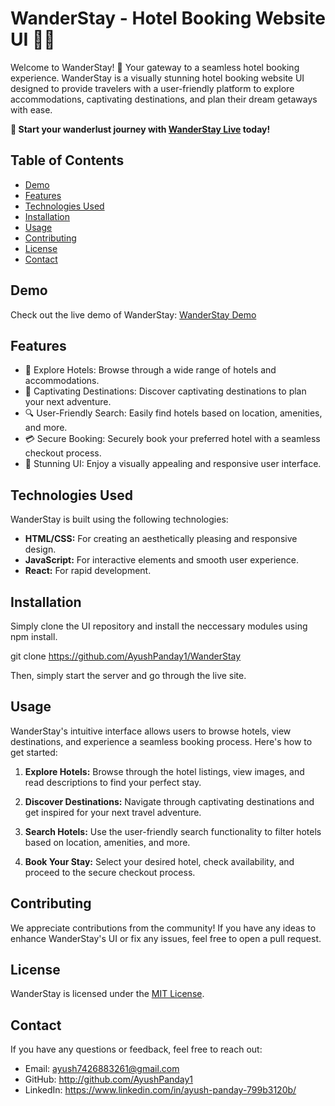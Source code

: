# WanderStay - Hotel Booking Website UI 🏨🌄

Welcome to WanderStay! 🌄 Your gateway to a seamless hotel booking experience. WanderStay is a visually stunning hotel booking website UI designed to provide travelers with a user-friendly platform to explore accommodations, captivating destinations, and plan their dream getaways with ease.

**🚀 Start your wanderlust journey with [WanderStay Live](https://ws-frontend-8diy.vercel.app/) today!**

## Table of Contents

- [Demo](#demo)
- [Features](#features)
- [Technologies Used](#technologies-used)
- [Installation](#installation)
- [Usage](#usage)
- [Contributing](#contributing)
- [License](#license)
- [Contact](#contact)

## Demo

Check out the live demo of WanderStay: [WanderStay Demo](https://ws-frontend-8diy.vercel.app/)

## Features

- 🏨 Explore Hotels: Browse through a wide range of hotels and accommodations.
- 🌄 Captivating Destinations: Discover captivating destinations to plan your next adventure.
- 🔍 User-Friendly Search: Easily find hotels based on location, amenities, and more.
- 💳 Secure Booking: Securely book your preferred hotel with a seamless checkout process.
- 🌟 Stunning UI: Enjoy a visually appealing and responsive user interface.

## Technologies Used

WanderStay is built using the following technologies:

- **HTML/CSS:** For creating an aesthetically pleasing and responsive design.
- **JavaScript:** For interactive elements and smooth user experience.
- **React:** For rapid development.

## Installation

Simply clone the UI repository and install the neccessary modules using npm install.

git clone https://github.com/AyushPanday1/WanderStay

Then, simply start the server and go through the live site.


## Usage

WanderStay's intuitive interface allows users to browse hotels, view destinations, and experience a seamless booking process. Here's how to get started:

1. **Explore Hotels:**
   Browse through the hotel listings, view images, and read descriptions to find your perfect stay.

2. **Discover Destinations:**
   Navigate through captivating destinations and get inspired for your next travel adventure.

3. **Search Hotels:**
   Use the user-friendly search functionality to filter hotels based on location, amenities, and more.

4. **Book Your Stay:**
   Select your desired hotel, check availability, and proceed to the secure checkout process.

## Contributing

We appreciate contributions from the community! If you have any ideas to enhance WanderStay's UI or fix any issues, feel free to open a pull request.

## License

WanderStay is licensed under the [MIT License](./LICENSE).

## Contact

If you have any questions or feedback, feel free to reach out:

- Email: ayush7426883261@gmail.com
- GitHub: http://github.com/AyushPanday1
- LinkedIn: https://www.linkedin.com/in/ayush-panday-799b3120b/

